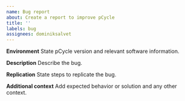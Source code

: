 ```yaml
---
name: Bug report
about: Create a report to improve pCycle
title: ''
labels: bug
assignees: dominiksalvet
---
```


**Environment**
State pCycle version and relevant software information.

**Description**
Describe the bug.

**Replication**
State steps to replicate the bug.

**Additional context**
Add expected behavior or solution and any other context.

